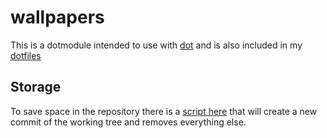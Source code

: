 # wallpapers

This is a dotmodule intended to use with [dot](https://github.com/alexaegis/dot) and is also included in my [dotfiles](https://github.com/AlexAegis/dotfiles)

## Storage

To save space in the repository
there is a [script here](./truncate_history.sh) that will create a new commit of the working tree and removes everything else.
